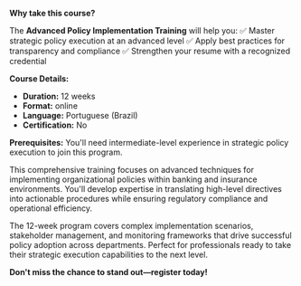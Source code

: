 **Why take this course?**

The **Advanced Policy Implementation Training** will help you:
✅ Master strategic policy execution at an advanced level
✅ Apply best practices for transparency and compliance
✅ Strengthen your resume with a recognized credential

**Course Details:**
- **Duration:** 12 weeks
- **Format:** online
- **Language:** Portuguese (Brazil)
- **Certification:** No

**Prerequisites:**
You'll need intermediate-level experience in strategic policy execution to join this program.

This comprehensive training focuses on advanced techniques for implementing organizational policies within banking and insurance environments. You'll develop expertise in translating high-level directives into actionable procedures while ensuring regulatory compliance and operational efficiency.

The 12-week program covers complex implementation scenarios, stakeholder management, and monitoring frameworks that drive successful policy adoption across departments. Perfect for professionals ready to take their strategic execution capabilities to the next level.

**Don't miss the chance to stand out—register today!**